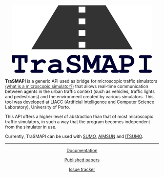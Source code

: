 <p align="center">
    <a href="https://github.com/STEMS-group/trasmapi">
        <img src="https://raw.githubusercontent.com/STEMS-group/trasmapi/master/img/trasmapi_logo.png" alt="trasmapi" />
    </a>
</p>


**TraSMAPI** is a generic API used as bridge for microscopic traffic simulators [(what is a microscopic simulator?)](https://github.com/STEMS-group/trasmapi/wiki/Simulation-Models) that allows real-time communication between agents in the urban traffic context (such as vehicles, traffic lights and pedestrians) and the environment created by  various simulators. This tool was developed at LIACC (Artificial Intelligence and Computer Science Laboratory), University of Porto.

This API offers a higher level of abstraction than that of most microscopic traffic simulators, in such a way that the program becomes independent from the simulator in use.

Currently, TraSMAPI can be used with [SUMO](https://github.com/STEMS-group/trasmapi-sumo), [AIMSUN](https://github.com/STEMS-group/trasmapi-aimsun) and [ITSUMO](https://github.com/STEMS-group/trasmapi-itsumo).

---

<p align="center">
  <a href="https://github.com/STEMS-group/trasmapi/wiki">Documentation</a>
</p>

<p align="center">
  <a href="https://github.com/STEMS-group/trasmapi/wiki#published-papers">Published papers</a>
</p>

<p align="center">
  <a href="https://github.com/STEMS-group/trasmapi/issues">Issue tracker</a>
</p>
